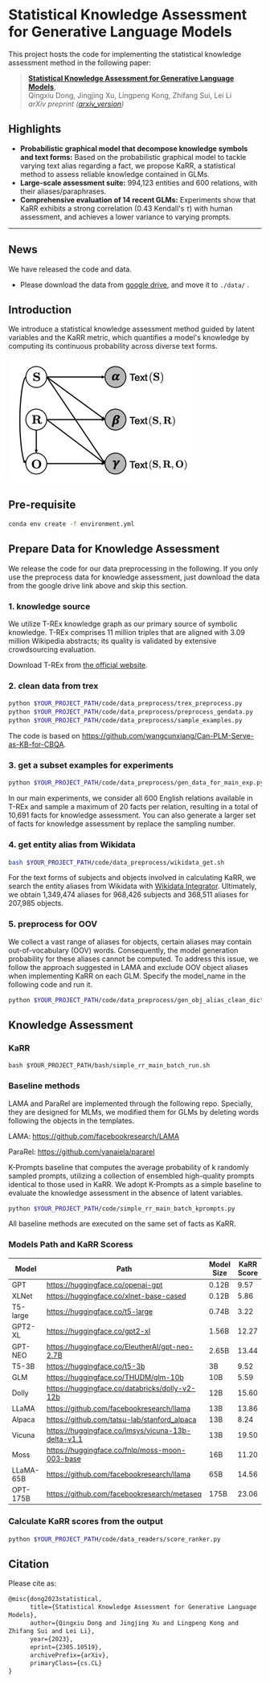 # Statistical Knowledge Assessment for Generative Language Models
This project hosts the code for implementing the statistical knowledge assessment method in the following paper:

> [**Statistical Knowledge Assessment for Generative Language Models**](https://arxiv.org/abs/1912.04488),            
> Qingxiu Dong, Jingjing Xu, Lingpeng Kong, Zhifang Sui, Lei Li   
> *arXiv preprint ([arxiv_version](https://arxiv.org/abs/2305.10519))*   



## Highlights
- **Probabilistic graphical model that decompose knowledge symbols and text forms:** Based on the probabilistic graphical model to tackle varying text alias regarding a fact, we propose KaRR, a statistical method to assess reliable knowledge contained in GLMs.
- **Large-scale assessment suite:** 994,123 entities and 600 relations, with their aliases/paraphrases.
- **Comprehensive evaluation of 14 recent GLMs:** Experiments show that KaRR  exhibits a strong correlation (0.43 Kendall's $\tau$) with human assessment, and achieves a lower variance to varying prompts.


---
## News
We have released the code and data.
- Please download the data from [google drive](https://drive.google.com/drive/folders/1N86h0LL9GS8BVsnXwl42vQXGISVA2vB-?usp=sharing), and move it to `./data/` .


## Introduction
We introduce a statistical knowledge assessment method guided by latent variables and the KaRR metric, which quantifies a model's knowledge by computing its continuous probability across diverse text forms.  

![highlights](highlights.png)

## Pre-requisite
```bash
conda env create -f environment.yml
```

## Prepare Data for Knowledge Assessment
We release the code for our data preprocessing in the following. If you only use the preprocess data for knowledge assessment, just download the data from the google drive link above and skip this section.

### 1. knowledge source
We utilize T-REx knowledge graph as our primary source of symbolic knowledge. T-REx comprises 11 million triples that are aligned with 3.09 million Wikipedia abstracts; its quality is validated by extensive crowdsourcing evaluation.

Download T-REx from [the official website](https://hadyelsahar.github.io/t-rex/).

### 2. clean data from trex
```bash
python $YOUR_PROJECT_PATH/code/data_preprocess/trex_preprocess.py
python $YOUR_PROJECT_PATH/code/data_preprocess/preprocess_gendata.py
python $YOUR_PROJECT_PATH/code/data_preprocess/sample_examples.py
```
The code is based on https://github.com/wangcunxiang/Can-PLM-Serve-as-KB-for-CBQA.

### 3. get a subset examples for experiments
```bash
python $YOUR_PROJECT_PATH/code/data_preprocess/gen_data_for_main_exp.py
```
In our main experiments, we consider all 600 English relations available in T-REx and sample a maximum of 20 facts per relation, resulting in a total of 10,691 facts for knowledge assessment. You can also generate a larger set of facts for knowledge assessment by replace the sampling number.

### 4. get entity alias from Wikidata
```bash
bash $YOUR_PROJECT_PATH/code/data_preprocess/wikidata_get.sh
```
For the text forms of subjects and objects involved in calculating KaRR, we search the entity aliases from Wikidata with [Wikidata Integrator](https://github.com/SuLab/WikidataIntegrator). Ultimately, we obtain 1,349,474 aliases for 968,426 subjects and 368,511 aliases for 207,985 objects.

### 5. preprocess for OOV
We collect a vast range of aliases for objects, certain aliases may contain out-of-vocabulary (OOV) words. Consequently, the model generation probability for these aliases cannot be computed. To address this issue, we follow the approach suggested in LAMA and exclude OOV object aliases when implementing KaRR on each GLM.
Specify the model_name in the following code and run it.
```bash
python $YOUR_PROJECT_PATH/code/data_preprocess/gen_obj_alias_clean_dict.py
```
## Knowledge Assessment 

### KaRR
```
bash $YOUR_PROJECT_PATH/bash/simple_rr_main_batch_run.sh
```

### Baseline methods
LAMA and ParaRel are implemented through the following repo. Specially, they are designed for MLMs, we modified them for GLMs by deleting words following the objects in the templates. 

LAMA: https://github.com/facebookresearch/LAMA

ParaRel: https://github.com/yanaiela/pararel

K-Prompts baseline that computes the average probability of k randomly sampled prompts, utilizing a collection of ensembled high-quality prompts identical to those used in KaRR. We adopt K-Prompts as a simple baseline to evaluate the knowledge assessment in the absence of latent variables.

```bash
python $YOUR_PROJECT_PATH/code/simple_rr_main_batch_kprompts.py
```
All baseline methods are executed on the same set of facts as KaRR. 

### Models Path and KaRR Scoress
| Model | Path | Model Size | KaRR Score | 
| --- | --- |  --- | --- |
| GPT | https://huggingface.co/openai-gpt | 0.12B | 9.57|
| XLNet | https://huggingface.co/xlnet-base-cased | 0.12B | 5.86|
| T5-large | https://huggingface.co/t5-large | 0.74B | 3.22|
| GPT2-XL | https://huggingface.co/gpt2-xl | 1.56B | 12.27|
| GPT-NEO | https://huggingface.co/EleutherAI/gpt-neo-2.7B |2.65B | 13.44|
| T5-3B | https://huggingface.co/t5-3b | 3B | 9.52|
| GLM | https://huggingface.co/THUDM/glm-10b | 10B | 5.59|
| Dolly | https://huggingface.co/databricks/dolly-v2-12b | 12B | 15.60|
| LLaMA | https://github.com/facebookresearch/llama | 13B | 13.86|
| Alpaca | https://github.com/tatsu-lab/stanford_alpaca | 13B | 8.24|
| Vicuna | https://huggingface.co/lmsys/vicuna-13b-delta-v1.1 | 13B | 19.50|
| Moss | https://huggingface.co/fnlp/moss-moon-003-base | 16B | 11.20 |
| LLaMA-65B | https://github.com/facebookresearch/llama | 65B | 14.56 |
| OPT-175B |https://github.com/facebookresearch/metaseq | 175B | 23.06|

### Calculate KaRR scores from the output
```bash
python $YOUR_PROJECT_PATH/code/data_readers/score_ranker.py
```
## Citation
Please cite as:
```
@misc{dong2023statistical,
      title={Statistical Knowledge Assessment for Generative Language Models}, 
      author={Qingxiu Dong and Jingjing Xu and Lingpeng Kong and Zhifang Sui and Lei Li},
      year={2023},
      eprint={2305.10519},
      archivePrefix={arXiv},
      primaryClass={cs.CL}
}
```



